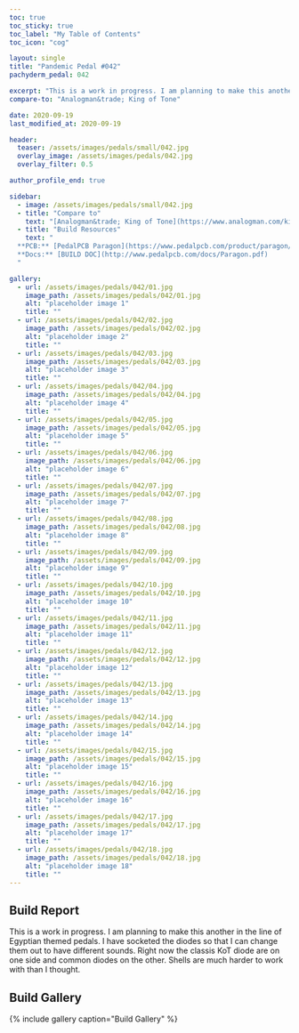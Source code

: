 ```yaml
---
toc: true
toc_sticky: true
toc_label: "My Table of Contents"
toc_icon: "cog"

layout: single
title: "Pandemic Pedal #042"
pachyderm_pedal: 042

excerpt: "This is a work in progress. I am planning to make this another in the line of Egyptian themed pedals. I have socketed the diodes so that I can change them out to have different sounds. Right now the classis KoT diode are on one side and common diodes on the other. Shells are much harder to work with than I thought."
compare-to: "Analogman&trade; King of Tone"

date: 2020-09-19
last_modified_at: 2020-09-19

header:
  teaser: /assets/images/pedals/small/042.jpg
  overlay_image: /assets/images/pedals/042.jpg
  overlay_filter: 0.5

author_profile_end: true

sidebar:
  - image: /assets/images/pedals/small/042.jpg
  - title: "Compare to"
    text: "[Analogman&trade; King of Tone](https://www.analogman.com/kingtone.htm)"
  - title: "Build Resources"
    text: "
  **PCB:** [PedalPCB Paragon](https://www.pedalpcb.com/product/paragon/)<br>
  **Docs:** [BUILD DOC](http://www.pedalpcb.com/docs/Paragon.pdf)
  "

gallery:
  - url: /assets/images/pedals/042/01.jpg
    image_path: /assets/images/pedals/042/01.jpg
    alt: "placeholder image 1"
    title: ""
  - url: /assets/images/pedals/042/02.jpg
    image_path: /assets/images/pedals/042/02.jpg
    alt: "placeholder image 2"
    title: ""
  - url: /assets/images/pedals/042/03.jpg
    image_path: /assets/images/pedals/042/03.jpg
    alt: "placeholder image 3"
    title: ""
  - url: /assets/images/pedals/042/04.jpg
    image_path: /assets/images/pedals/042/04.jpg
    alt: "placeholder image 4"
    title: ""
  - url: /assets/images/pedals/042/05.jpg
    image_path: /assets/images/pedals/042/05.jpg
    alt: "placeholder image 5"
    title: ""
  - url: /assets/images/pedals/042/06.jpg
    image_path: /assets/images/pedals/042/06.jpg
    alt: "placeholder image 6"
    title: ""
  - url: /assets/images/pedals/042/07.jpg
    image_path: /assets/images/pedals/042/07.jpg
    alt: "placeholder image 7"
    title: ""
  - url: /assets/images/pedals/042/08.jpg
    image_path: /assets/images/pedals/042/08.jpg
    alt: "placeholder image 8"
    title: ""
  - url: /assets/images/pedals/042/09.jpg
    image_path: /assets/images/pedals/042/09.jpg
    alt: "placeholder image 9"
    title: ""
  - url: /assets/images/pedals/042/10.jpg
    image_path: /assets/images/pedals/042/10.jpg
    alt: "placeholder image 10"
    title: ""
  - url: /assets/images/pedals/042/11.jpg
    image_path: /assets/images/pedals/042/11.jpg
    alt: "placeholder image 11"
    title: ""
  - url: /assets/images/pedals/042/12.jpg
    image_path: /assets/images/pedals/042/12.jpg
    alt: "placeholder image 12"
    title: ""
  - url: /assets/images/pedals/042/13.jpg
    image_path: /assets/images/pedals/042/13.jpg
    alt: "placeholder image 13"
    title: ""
  - url: /assets/images/pedals/042/14.jpg
    image_path: /assets/images/pedals/042/14.jpg
    alt: "placeholder image 14"
    title: ""
  - url: /assets/images/pedals/042/15.jpg
    image_path: /assets/images/pedals/042/15.jpg
    alt: "placeholder image 15"
    title: ""
  - url: /assets/images/pedals/042/16.jpg
    image_path: /assets/images/pedals/042/16.jpg
    alt: "placeholder image 16"
    title: ""
  - url: /assets/images/pedals/042/17.jpg
    image_path: /assets/images/pedals/042/17.jpg
    alt: "placeholder image 17"
    title: ""
  - url: /assets/images/pedals/042/18.jpg
    image_path: /assets/images/pedals/042/18.jpg
    alt: "placeholder image 18"
    title: ""
---
```


## Build Report ##

This is a work in progress. I am planning to make this another in the line of Egyptian themed pedals. I have socketed the diodes so that I can change them out to have different sounds. Right now the classis KoT diode are on one side and common diodes on the other. Shells are much harder to work with than I thought.

## Build Gallery ##

{% include gallery caption="Build Gallery" %}